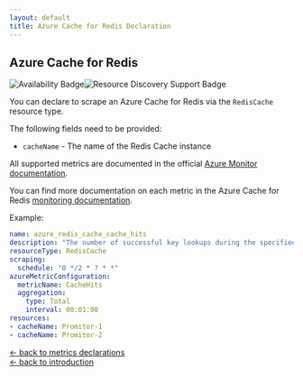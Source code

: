 ```yaml
---
layout: default
title: Azure Cache for Redis Declaration
---
```


## Azure Cache for Redis

![Availability Badge](https://img.shields.io/badge/Available%20Starting-v1.0-green.svg)![Resource Discovery Support Badge](https://img.shields.io/badge/Support%20for%20Resource%20Discovery-Yes-green.svg)

You can declare to scrape an Azure Cache for Redis via the `RedisCache` resource
type.

The following fields need to be provided:

- `cacheName` - The name of the Redis Cache instance

All supported metrics are documented in the official [Azure Monitor documentation](https://docs.microsoft.com/en-us/azure/azure-monitor/platform/metrics-supported#microsoftcacheredis).

You can find more documentation on each metric in the Azure Cache for Redis
[monitoring documentation](https://docs.microsoft.com/en-us/azure/azure-cache-for-redis/cache-how-to-monitor#available-metrics-and-reporting-intervals).

Example:

```yaml
name: azure_redis_cache_cache_hits
description: "The number of successful key lookups during the specified reporting interval. This maps to keyspace_hits from the Redis INFO command."
resourceType: RedisCache
scraping:
  schedule: "0 */2 * ? * *"
azureMetricConfiguration:
  metricName: CacheHits
  aggregation:
    type: Total
    interval: 00:01:00
resources:
- cacheName: Promitor-1
- cacheName: Promitor-2
```

<!-- markdownlint-disable MD033 -->
[&larr; back to metrics declarations](/configuration/v2.x/metrics)<br />
[&larr; back to introduction](/)
<!-- markdownlint-enable -->
